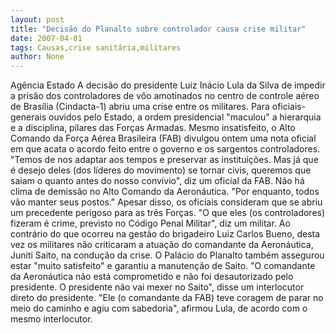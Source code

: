 ```yaml
---
layout: post
title: "Decisão do Planalto sobre controlador causa crise militar"
date: 2007-04-01
tags: Causas,crise sanitária,militares
author: None
---
```

Agência Estado 
A decisão do presidente Luiz Inácio Lula da Silva de impedir a prisão dos controladores de vôo amotinados no centro de controle aéreo de Brasília (Cindacta-1) abriu uma crise entre os militares. Para oficiais-generais ouvidos pelo Estado, a ordem presidencial \"maculou\" a hierarquia e a disciplina, pilares das Forças Armadas. Mesmo insatisfeito, o Alto Comando da Força Aérea Brasileira (FAB) divulgou ontem uma nota oficial em que acata o acordo feito entre o governo e os sargentos controladores.
\"Temos de nos adaptar aos tempos e preservar as instituições. Mas já que é desejo deles (dos líderes do movimento) se tornar civis, queremos que saiam o quanto antes do nosso convívio\", diz um oficial da FAB. Não há clima de demissão no Alto Comando da Aeronáutica. 
\"Por enquanto, todos vão manter seus postos.\" Apesar disso, os oficiais consideram que se abriu um precedente perigoso para as três Forças. \"O que eles (os controladores) fizeram é crime, previsto no Código Penal Militar\", diz um militar.
Ao contrário do que ocorreu na gestão do brigadeiro Luiz Carlos Bueno, desta vez os militares não criticaram a atuação do comandante da Aeronáutica, Juniti Saito, na condução da crise. 
O Palácio do Planalto também assegurou estar \"muito satisfeito\" e garantiu a manutenção de Saito. \"O comandante da Aeronáutica não está comprometido e não foi desautorizado pelo presidente. O presidente não vai mexer no Saito\", disse um interlocutor direto do presidente. 
\"Ele (o comandante da FAB) teve coragem de parar no meio do caminho e agiu com sabedoria\", afirmou Lula, de acordo com o mesmo interlocutor.&nbsp; 